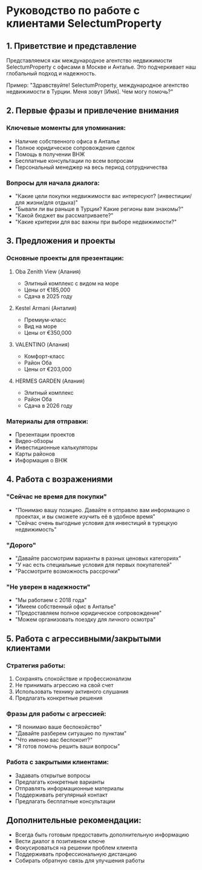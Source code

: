 # Руководство по работе с клиентами SelectumProperty

## 1. Приветствие и представление

Представляемся как международное агентство недвижимости SelectumProperty с офисами в Москве и Анталье. Это подчеркивает наш глобальный подход и надежность.

Пример: "Здравствуйте! SelectumProperty, международное агентство недвижимости в Турции. Меня зовут [Имя]. Чем могу помочь?"

## 2. Первые фразы и привлечение внимания

### Ключевые моменты для упоминания:
- Наличие собственного офиса в Анталье
- Полное юридическое сопровождение сделок
- Помощь в получении ВНЖ
- Бесплатные консультации по всем вопросам
- Персональный менеджер на весь период сотрудничества

### Вопросы для начала диалога:
- "Какие цели покупки недвижимости вас интересуют? (инвестиции/для жизни/для отдыха)"
- "Бывали ли вы раньше в Турции? Какие регионы вам знакомы?"
- "Какой бюджет вы рассматриваете?"
- "Какие критерии для вас важны при выборе недвижимости?"

## 3. Предложения и проекты

### Основные проекты для презентации:
1. Oba Zenith View (Алания)
   - Элитный комплекс с видом на море
   - Цены от €185,000
   - Сдача в 2025 году

2. Kestel Armani (Анталия)
   - Премиум-класс
   - Вид на море
   - Цены от €350,000

3. VALENTINO (Алания)
   - Комфорт-класс
   - Район Оба
   - Цены от €203,000

4. HERMES GARDEN (Алания)
   - Элитный комплекс
   - Район Оба
   - Сдача в 2026 году

### Материалы для отправки:
- Презентации проектов
- Видео-обзоры
- Инвестиционные калькуляторы
- Карты районов
- Информация о ВНЖ

## 4. Работа с возражениями

### "Сейчас не время для покупки"
- "Понимаю вашу позицию. Давайте я отправлю вам информацию о проектах, и вы сможете изучить её в удобное время"
- "Сейчас очень выгодные условия для инвестиций в турецкую недвижимость"

### "Дорого"
- "Давайте рассмотрим варианты в разных ценовых категориях"
- "У нас есть специальные условия для первых покупателей"
- "Рассмотрите возможность рассрочки"

### "Не уверен в надежности"
- "Мы работаем с 2018 года"
- "Имеем собственный офис в Анталье"
- "Предоставляем полное юридическое сопровождение"
- "Можем организовать поездку для личного осмотра"

## 5. Работа с агрессивными/закрытыми клиентами

### Стратегия работы:
1. Сохранять спокойствие и профессионализм
2. Не принимать агрессию на свой счет
3. Использовать технику активного слушания
4. Предлагать конкретные решения

### Фразы для работы с агрессией:
- "Я понимаю ваше беспокойство"
- "Давайте разберем ситуацию по пунктам"
- "Что именно вас беспокоит?"
- "Я готов помочь решить ваши вопросы"

### Работа с закрытыми клиентами:
- Задавать открытые вопросы
- Предлагать конкретные варианты
- Отправлять информационные материалы
- Поддерживать регулярный контакт
- Предлагать бесплатные консультации

## Дополнительные рекомендации:
- Всегда быть готовым предоставить дополнительную информацию
- Вести диалог в позитивном ключе
- Фокусироваться на решении проблем клиента
- Поддерживать профессиональную дистанцию
- Собирать обратную связь для улучшения работы 